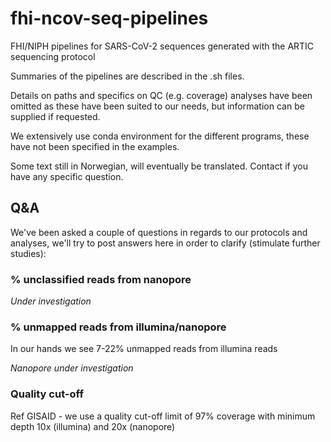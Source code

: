 # fhi-ncov-seq-pipelines
FHI/NIPH pipelines for SARS-CoV-2 sequences generated with the ARTIC sequencing protocol

Summaries of the pipelines are described in the .sh files.

Details on paths and specifics on QC (e.g. coverage) analyses have been omitted as these have been suited to our needs, but information can be supplied if requested.

We extensively use conda environment for the different programs, these have not been specified in the examples.

Some text still in Norwegian, will eventually be translated. Contact if you have any specific question.

## Q&A ##

We've been asked a couple of questions in regards to our protocols and analyses, we'll try to post answers here in order to clarify (stimulate further studies):

### % unclassified reads from nanopore ###

*Under investigation*

### % unmapped reads from illumina/nanopore ###

In our hands we see 7-22% unmapped reads from illumina reads

*Nanopore under investigation*

### Quality cut-off ###

Ref GISAID - we use a quality cut-off limit of 97% coverage with minimum depth 10x (illumina) and 20x (nanopore)

